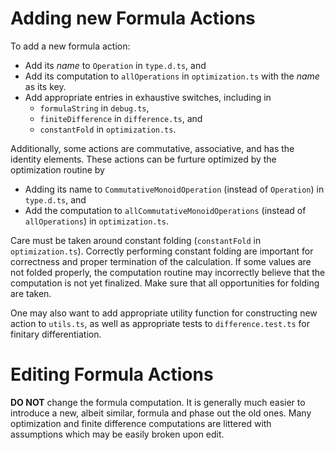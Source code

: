 # Adding new Formula Actions

To add a new formula action:

- Add its *name* to `Operation` in `type.d.ts`, and
- Add its computation to `allOperations` in `optimization.ts` with the *name* as its key.
- Add appropriate entries in exhaustive switches, including in
  - `formulaString` in `debug.ts`,
  - `finiteDifference` in `difference.ts`, and
  - `constantFold` in `optimization.ts`.

Additionally, some actions are commutative, associative, and has the identity elements. These actions can be furture optimized by the optimization routine by

- Adding its name to `CommutativeMonoidOperation` (instead of `Operation`) in `type.d.ts`, and
- Add the computation to `allCommutativeMonoidOperations` (instead of `allOperations`) in `optimization.ts`.

Care must be taken around constant folding (`constantFold` in `optimization.ts`). Correctly performing constant folding are important for correctness and proper termination of the calculation. If some values are not folded properly, the computation routine may incorrectly believe that the computation is not yet finalized. Make sure that all opportunities for folding are taken.

One may also want to add appropriate utility function for constructing new action to `utils.ts`, as well as appropriate tests to `difference.test.ts` for finitary differentiation.

# Editing Formula Actions

**DO NOT** change the formula computation. It is generally much easier to introduce a new, albeit similar, formula and phase out the old ones. Many optimization and finite difference computations are littered with assumptions which may be easily broken upon edit.
